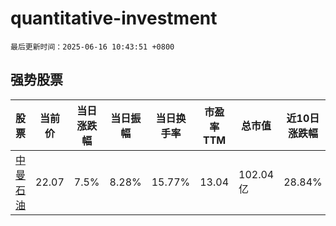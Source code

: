 # quantitative-investment

`最后更新时间：2025-06-16 10:43:51 +0800`

## 强势股票

|股票|当前价|当日涨跌幅|当日振幅|当日换手率|市盈率TTM|总市值|近10日涨跌幅|
|----|----|----|----|----|----|----|----|
|[中曼石油](https://xueqiu.com/S/SH603619)|22.07|7.5%|8.28%|15.77%|13.04|102.04亿|28.84%|
